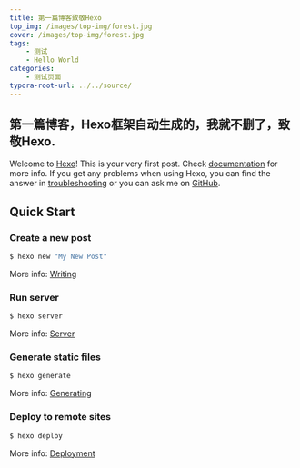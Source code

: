```yaml
---
title: 第一篇博客致敬Hexo
top_img: /images/top-img/forest.jpg
cover: /images/top-img/forest.jpg
tags:
    - 测试
    - Hello World
categories:
    - 测试页面
typora-root-url: ../../source/
---
```


第一篇博客，Hexo框架自动生成的，我就不删了，致敬Hexo.
----------
Welcome to [Hexo](https://hexo.io/)! This is your very first post. Check [documentation](https://hexo.io/docs/) for more info. If you get any problems when using Hexo, you can find the answer in [troubleshooting](https://hexo.io/docs/troubleshooting.html) or you can ask me on [GitHub](https://github.com/hexojs/hexo/issues).

## Quick Start

### Create a new post

``` bash
$ hexo new "My New Post"
```

More info: [Writing](https://hexo.io/docs/writing.html)

### Run server

``` bash
$ hexo server
```

More info: [Server](https://hexo.io/docs/server.html)

### Generate static files

``` bash
$ hexo generate
```

More info: [Generating](https://hexo.io/docs/generating.html)

### Deploy to remote sites

``` bash
$ hexo deploy
```

More info: [Deployment](https://hexo.io/docs/one-command-deployment.html)
